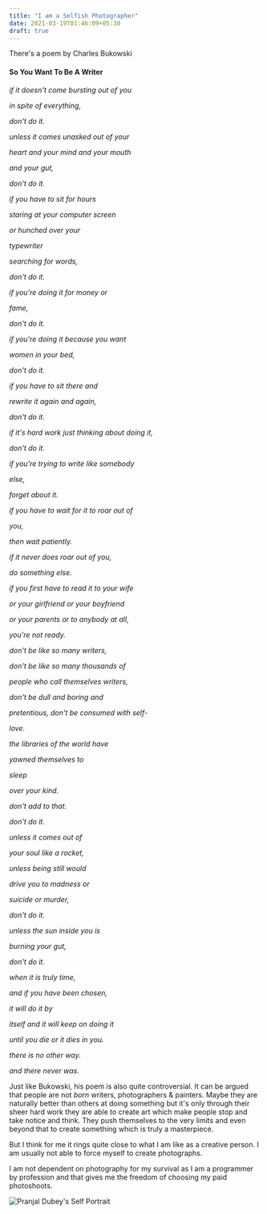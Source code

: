 ```yaml
---
title: "I am a Selfish Photographer"
date: 2021-03-19T01:46:09+05:30
draft: true
---
```


There's a poem by Charles Bukowski

#### So You Want To Be A Writer


*if it doesn't come bursting out of you*

*in spite of everything,*

*don't do it.*

*unless it comes unasked out of your*

*heart and your mind and your mouth*

*and your gut,*

*don't do it.*

*if you have to sit for hours*

*staring at your computer screen*

*or hunched over your*

*typewriter*

*searching for words,*

*don't do it.*

*if you're doing it for money or*

*fame,*

*don't do it.*

*if you're doing it because you want*

*women in your bed,*

*don't do it.*

*if you have to sit there and*

*rewrite it again and again,*

*don't do it.*

*if it's hard work just thinking about doing it,*

*don't do it.*

*if you're trying to write like somebody*

*else,*

*forget about it.*

*if you have to wait for it to roar out of*

*you,*

*then wait patiently.*

*if it never does roar out of you,*

*do something else.*



*if you first have to read it to your wife*

*or your girlfriend or your boyfriend*

*or your parents or to anybody at all,*

*you're not ready.*



*don't be like so many writers,*

*don't be like so many thousands of*

*people who call themselves writers,*

*don't be dull and boring and*

*pretentious, don't be consumed with self-*

*love.*

*the libraries of the world have*

*yawned themselves to*

*sleep*

*over your kind.*

*don't add to that.*

*don't do it.*

*unless it comes out of*

*your soul like a rocket,*

*unless being still would*

*drive you to madness or*

*suicide or murder,*

*don't do it.*

*unless the sun inside you is*

*burning your gut,*

*don't do it.*



*when it is truly time,*

*and if you have been chosen,*

*it will do it by*

*itself and it will keep on doing it*

*until you die or it dies in you.*

*there is no other way.*



*and there never was.*

Just like Bukowski, his poem is also quite controversial. It can be argued that people are not *born* writers, photographers & painters. Maybe they are naturally better than others at doing something but it's only through their sheer hard work they are able to create art which make people stop and take notice and think. They push themselves to the very limits and even beyond that to create something which is truly a masterpiece.

But I think for me it rings quite close to what I am like as a creative person. I am usually not able to force myself to create photographs. 

I am not dependent on photography for my survival as I am a programmer by profession and that gives me the freedom of choosing my paid photoshoots.


![Pranjal Dubey's Self Portrait](http://localhost:1313/images/self-portrait.webp "Self Portrait")